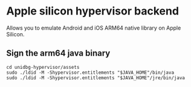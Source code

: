 # Apple silicon hypervisor backend

Allows you to emulate Android and iOS ARM64 native library on Apple Silicon.<br>

## Sign the arm64 java binary
```
cd unidbg-hypervisor/assets
sudo ./ldid -M -Shypervisor.entitlements "$JAVA_HOME"/bin/java
sudo ./ldid -M -Shypervisor.entitlements "$JAVA_HOME"/jre/bin/java
```
